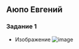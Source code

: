 ## Аюпо Евгений 
### Задание 1
 -  Изображение ![image](https://github.com/Ruin392/sdvps-materials/assets/53511812/f2b803e9-60cb-43f8-a2d6-32b8db0aed11)



